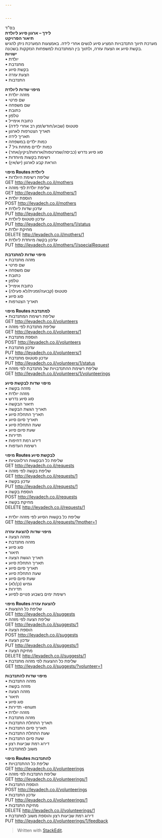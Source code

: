 ```yaml
---


---
```


<p>בס"ד<br>
<strong>לידך – ארגון סיוע ליולדת</strong><br>
<strong>תיאור הפרויקט</strong><br>
מערכת תיווך התנדבויות המציע סיוע לנשים אחרי לידה. באמצעות המערכת ניתן להגיש בקשת סיוע או הצעת עזרה, ולתווך בין המתנדבות למשפחות הנזקקות בשכונה.<br>
<strong>ישויות</strong><br>
•	יולדת<br>
•	מתנדבת<br>
•	בקשת סיוע<br>
•	הצעת עזרה<br>
•	התנדבות</p>
<p><strong>מיפוי שדות ליולדת</strong><br>
•	מזהה יולדת<br>
•	שם פרטי<br>
•	שם משפחה<br>
•	כתובת<br>
•	טלפון<br>
•	כתובת אימייל<br>
•	סטטוס (שבוע/חודש/זמן רב אחרי לידה)<br>
•	תאריך הצטרפות לארגון<br>
•	תאריך לידה<br>
•	כמות ילדים במשפחה<br>
•	כמות ילדים מתחת גיל 7<br>
•	סוג סיוע נדרש (כביסה/שמרטפות/ארוחות/ניקיון/אחר)<br>
•	רשימת בקשות מיוחדות<br>
•	הוראת קבע לארגון (יש/אין)</p>
<p><strong>מיפוי Routes ליולדת</strong><br>
•	שליפת רשימת היולדות<br>
GET <a href="http://leyadech.co.il/mothers">http://leyadech.co.il/mothers</a><br>
•	שליפת יולדת לפי מזהה<br>
GET <a href="http://leyadech.co.il/mothers/1">http://leyadech.co.il/mothers/1</a><br>
•	הוספת יולדת<br>
POST <a href="http://leyadech.co.il/mothers">http://leyadech.co.il/mothers</a><br>
•	עדכון שדות ליולדת<br>
PUT <a href="http://leyadech.co.il/mothers/1">http://leyadech.co.il/mothers/1</a><br>
•	עדכון סטטוס ליולדת<br>
PUT <a href="http://leyadech.co.il/mothers/1/status">http://leyadech.co.il/mothers/1/status</a><br>
•	מחיקת יולדת<br>
DELETE <a href="http://leyadech.co.il/mothers/1">http://leyadech.co.il/mothers/1</a><br>
•	עדכון בקשה מיוחדת ליולדת<br>
PUT <a href="http://leyadech.co.il/mothers/1/specialRequest">http://leyadech.co.il/mothers/1/specialRequest</a></p>
<p><strong>מיפוי שדות למתנדבת</strong><br>
•	מזהה מתנדבת<br>
•	שם פרטי<br>
•	שם משפחה<br>
•	כתובת<br>
•	טלפון<br>
•	כתובת אימייל<br>
•	סטטוס (קבועה/זמנית/לא פעילה)<br>
•	סוג סיוע<br>
•	תאריך הצטרפות</p>
<p><strong>מיפוי Routes למתנדבת</strong><br>
•	שליפת רשימת המתנדבות<br>
GET <a href="http://leyadech.co.il/volunteers">http://leyadech.co.il/volunteers</a><br>
•	שליפת מתנדבת לפי מזהה<br>
GET <a href="http://leyadech.co.il/volunteers/1">http://leyadech.co.il/volunteers/1</a><br>
•	הוספת מתנדבת<br>
POST <a href="http://leyadech.co.il/volunteers">http://leyadech.co.il/volunteers</a><br>
•	עדכון מתנדבת<br>
PUT <a href="http://leyadech.co.il/volunteers/1">http://leyadech.co.il/volunteers/1</a><br>
•	עדכון סטטוס מתנדבת<br>
PUT <a href="http://leyadech.co.il/volunteers/1/status">http://leyadech.co.il/volunteers/1/status</a><br>
•	שליפת רשימת ההתנדבויות של מתנדבת לפי מזהה<br>
GET <a href="http://leyadech.co.il/volunteers/1/volunteerings">http://leyadech.co.il/volunteers/1/volunteerings</a></p>
<p><strong>מיפוי שדות לבקשת סיוע</strong><br>
•	מזהה בקשה<br>
•	מזהה יולדת<br>
•	סוג סיוע נדרש<br>
•	תיאור הבקשה<br>
•	תאריך הגשת הבקשה<br>
•	תאריך התחלת סיוע<br>
•	תאריך סיום סיוע<br>
•	שעת התחלת סיוע<br>
•	שעת סיום סיוע<br>
•	תדירות<br>
•	דירוג רמת דחיפות<br>
•	רשימת העדפות</p>
<p><strong>מיפוי Routes לבקשת סיוע</strong><br>
•	שליפת כל הבקשות הרלוונטיות<br>
GET <a href="http://leyadech.co.il/requests">http://leyadech.co.il/requests</a><br>
•	שליפת בקשה לפי מזהה<br>
GET <a href="http://leyadech.co.il/requests/1">http://leyadech.co.il/requests/1</a><br>
•	עדכון בקשה<br>
PUT <a href="http://leyadech.co.il/requests/1">http://leyadech.co.il/requests/1</a><br>
•	הוספת בקשה<br>
POST <a href="http://leyadech.co.il/requests">http://leyadech.co.il/requests</a><br>
•	מחיקת בקשה<br>
DELETE <a href="http://leyadech.co.il/requests/1">http://leyadech.co.il/requests/1</a></p>
<p>•	שליפת כל בקשות הסיוע לפי מזהה יולדת<br>
GET <a href="http://leyadech.co.il/requests/?mother=1">http://leyadech.co.il/requests/?mother=1</a></p>
<p><strong>מיפוי שדות להצעת עזרה</strong><br>
•	מזהה הצעה<br>
•	מזהה מתנדבת<br>
•	סוג סיוע<br>
•	תיאור<br>
•	תאריך הגשת הצעה<br>
•	תאריך התחלת סיוע<br>
•	תאריך סיום סיוע<br>
•	שעת התחלת סיוע<br>
•	שעת סיום סיוע<br>
•	גמיש (כן/לא)<br>
•	תדירות<br>
•	רשימת ימים בשבוע פנויים לסיוע</p>
<p><strong>מיפוי Routes להצעת עזרה</strong><br>
•	שליפת כל ההצעות<br>
GET <a href="http://leyadech.co.il/suggests">http://leyadech.co.il/suggests</a><br>
•	שליפת הצעה לפי מזהה<br>
GET <a href="http://leyadech.co.il/suggests/1">http://leyadech.co.il/suggests/1</a><br>
•	הוספת הצעה<br>
POST <a href="http://leyadech.co.il/suggests">http://leyadech.co.il/suggests</a><br>
•	עדכון הצעה<br>
PUT <a href="http://leyadech.co.il/suggests/1">http://leyadech.co.il/suggests/1</a><br>
•	מחיקת הצעה<br>
DELETE <a href="http://leyadech.co.il/suggests/1">http://leyadech.co.il/suggests/1</a><br>
•	שליפת כל ההצעות לפי מזהה מתנדבת<br>
GET <a href="http://leyadech.co.il/suggests/?volunteer=1">http://leyadech.co.il/suggests/?volunteer=1</a></p>
<p><strong>מיפוי שדות להתנדבות</strong><br>
•	מזהה התנדבות<br>
•	מזהה בקשה<br>
•	מזהה הצעה<br>
•	תיאור<br>
•	סוג סיוע<br>
•	תדירות -enum<br>
•	מזהה יולדת<br>
•	מזהה מתנדבת<br>
•	תאריך התחלת התנדבות<br>
•	תאריך סיום התנדבות<br>
•	שעת התחלת התנדבות<br>
•	שעת סיום התנדבות<br>
•	דירוג רמת שביעות רצון<br>
•	משוב למתנדבת</p>
<p><strong>מיפוי Routes להתנדבות</strong><br>
•	שליפת כל ההתנדבויות<br>
GET <a href="http://leyadech.co.il/volunteerings">http://leyadech.co.il/volunteerings</a><br>
•	שליפת התנדבות לפי מזהה<br>
GET <a href="http://leyadech.co.il/volunteerings/1">http://leyadech.co.il/volunteerings/1</a><br>
•	הוספת התנדבות<br>
POST <a href="http://leyadech.co.il/volunteerings">http://leyadech.co.il/volunteerings</a><br>
•	עדכון התנדבות<br>
PUT <a href="http://leyadech.co.il/volunteerings/1">http://leyadech.co.il/volunteerings/1</a><br>
•	מחיקת התנדבות<br>
DELETE <a href="http://leyadech.co.il/volunteerings/1">http://leyadech.co.il/volunteerings/1</a><br>
•	דירוג רמת שביעות רצון והוספת משוב למתנדבת<br>
PUT <a href="http://leyadech.co.il/volunteerings/1/feedback">http://leyadech.co.il/volunteerings/1/feedback</a></p>
<blockquote>
<p>Written with <a href="https://stackedit.io/">StackEdit</a>.</p>
</blockquote>

